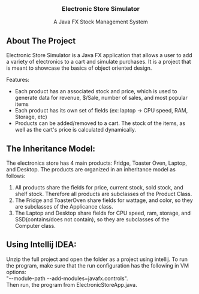 


<!-- PROJECT LOGO -->
<br />
<p align="center">

  <h3 align="center">Electronic Store Simulator</h3>

  <p align="center">
    A Java FX Stock Management System
    <br />
  </p>
</p>


<!-- ABOUT THE PROJECT -->
## About The Project

Electronic Store Simulator is a Java FX application that allows a user to add a variety of electronics to a cart and simulate purchases. It is a project that is meant to showcase the basics of object oriented design.

Features:
* Each product has an associated stock and price, which is used to generate data for revenue, $/Sale, number of sales, and most popular items
* Each product has its own set of fields (ex: laptop -> CPU speed, RAM, Storage, etc)
* Products can be added/removed to a cart. The stock of the items, as well as the cart's price is calculated dynamically.

## The Inheritance Model:
The electronics store has 4 main products: Fridge, Toaster Oven, Laptop, and Desktop. The products are organized in an inheritance model as follows:
1. All products share the fields for price, current stock, sold stock, and shelf stock. Therefore all products are subclasses of the Product Class.
2. The Fridge and ToasterOven share fields for wattage, and color, so they are subclasses of the Applicance class.
3. The Laptop and Desktop share fields for CPU speed, ram, storage, and SSD(contains/does not contain), so they are subclasses of the Computer class.

<!-- GETTING STARTED -->
## Using Intellij IDEA:
Unzip the full project and open the folder as a project using intellij. To run the program, make sure that the run configuration has the following in VM options: <br>
"--module-path <Java FX Path> --add-modules=javafx.controls".
<br>
Then run, the program from ElectronicStoreApp.java.
